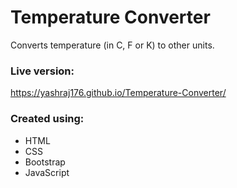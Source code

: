 # Temperature Converter
Converts temperature (in C, F or K) to other units.

### Live version: ###
https://yashraj176.github.io/Temperature-Converter/

### Created using: ###
- HTML
- CSS
- Bootstrap
- JavaScript
